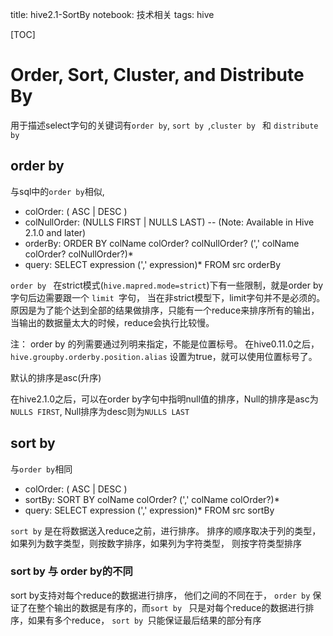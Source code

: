 title: hive2.1-SortBy
notebook: 技术相关
tags: hive

[TOC]

# Order, Sort, Cluster, and Distribute By
用于描述select字句的关键词有``` order by ```, ```sort by ```,```cluster by ``` 和 ```distribute by ```

## order by
与sql中的```order by```相似,

+ colOrder: ( ASC | DESC )
+ colNullOrder: (NULLS FIRST | NULLS LAST)           -- (Note: Available in Hive 2.1.0 and later)
+ orderBy: ORDER BY colName colOrder? colNullOrder? (',' colName colOrder? colNullOrder?)*
+ query: SELECT expression (',' expression)* FROM src orderBy

```order by ``` 在strict模式(```hive.mapred.mode=strict```)下有一些限制，就是order by 字句后边需要跟一个 ```limit ```字句， 当在非strict模型下，limit字句并不是必须的。 原因是为了能个达到全部的结果做排序，只能有一个reduce来排序所有的输出，当输出的数据量太大的时候，reduce会执行比较慢。

注： order by 的列需要通过列明来指定，不能是位置标号。 在hive0.11.0之后，  ```hive.groupby.orderby.position.alias``` 设置为true，就可以使用位置标号了。

默认的排序是asc(升序)

在hive2.1.0之后，可以在order by字句中指明null值的排序，Null的排序是asc为```NULLS FIRST```,
Null排序为desc则为```NULLS LAST```

## sort by
与```order by```相同

+ colOrder: ( ASC | DESC )
+ sortBy: SORT BY colName colOrder? (',' colName colOrder?)*
+ query: SELECT expression (',' expression)* FROM src sortBy

```sort by``` 是在将数据送入reduce之前，进行排序。 排序的顺序取决于列的类型，如果列为数字类型，则按数字排序，如果列为字符类型， 则按字符类型排序

### sort by 与 order by的不同
sort by支持对每个reduce的数据进行排序， 他们之间的不同在于， ```order by``` 保证了在整个输出的数据是有序的，而```sort by ``` 只是对每个reduce的数据进行排序，如果有多个reduce， ```sort by ```只能保证最后结果的部分有序
